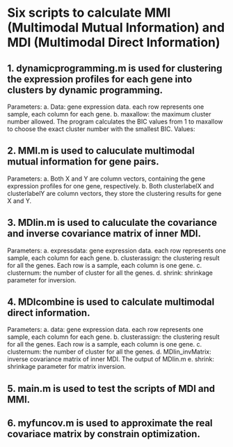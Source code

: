 # Six scripts to calculate MMI (Multimodal Mutual Information) and MDI (Multimodal Direct Information)

## 1. dynamicprogramming.m is used for clustering the expression profiles for each gene into clusters by dynamic programming.
Parameters: 
a. Data: gene expression data. each row represents one sample, each column for each gene.
b. maxallow: the maximum cluster number allowed. The program calculates the BIC values from 1 to maxallow to choose the exact cluster number with the smallest BIC.
Values:

## 2. MMI.m is used to caluculate multimodal mutual information for gene pairs.
Parameters:
a. Both X and Y are column vectors, containing the gene expression profiles for one gene, respectively. 
b. Both clusterlabelX and clusterlabelY are column vectors, they store the clustering results for gene X and Y.  

## 3. MDIin.m is used to caluculate the covariance and inverse covariance matrix of inner MDI.
Parameters:
a. expressdata: gene expression data. each row represents one sample, each column for each gene.
b. clusterassign: the clustering result for all the genes. Each row is a sample, each column is one gene.
c. clusternum: the number of cluster for all the genes.
d. shrink: shrinkage parameter for inversion.

## 4. MDIcombine is used to calculate multimodal direct information.
Parameters:
a. data:  gene expression data. each row represents one sample, each column for each gene.
b. clusterassign: the clustering result for all the genes. Each row is a sample,
 each column is one gene.
c. clusternum: the number of cluster for all the genes.
d. MDIin_invMatrix:  inverse covariance matrix of inner MDI. The output of MDIin.m
e.  shrink: shrinkage parameter for matrix inversion.

## 5. main.m is used to test the scripts of MDI and MMI.

## 6. myfuncov.m is used to approximate the real covariace matrix by constrain optimization.



